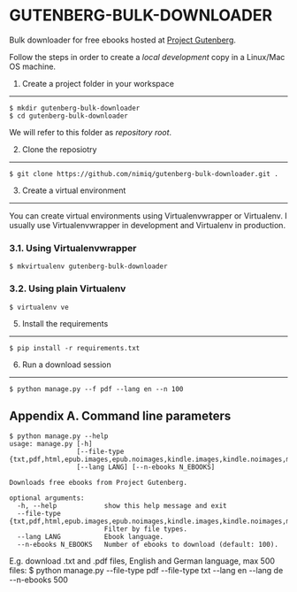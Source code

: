 GUTENBERG-BULK-DOWNLOADER
=========================

Bulk downloader for free ebooks hosted at [Project Gutenberg](http://www.gutenberg.org/).

Follow the steps in order to create a *local development* copy in a Linux/Mac OS machine.

1. Create a project folder in your workspace
--------------------------------------------
    $ mkdir gutenberg-bulk-downloader
    $ cd gutenberg-bulk-downloader
We will refer to this folder as *repository root*.

2. Clone the reposiotry
-----------------------
    $ git clone https://github.com/nimiq/gutenberg-bulk-downloader.git .

3. Create a virtual environment
-------------------------------
You can create virtual environments using Virtualenvwrapper or Virtualenv.
I usually use Virtualenvwrapper in development and Virtualenv in production.

### 3.1. Using Virtualenvwrapper
    $ mkvirtualenv gutenberg-bulk-downloader

### 3.2. Using plain Virtualenv
    $ virtualenv ve

5. Install the requirements
---------------------------
    $ pip install -r requirements.txt

6. Run a download session
-------------------------
    $ python manage.py --f pdf --lang en --n 100

Appendix A. Command line parameters
-----------------------------------
    $ python manage.py --help
    usage: manage.py [-h]
                     [--file-type {txt,pdf,html,epub.images,epub.noimages,kindle.images,kindle.noimages,mp3}]
                     [--lang LANG] [--n-ebooks N_EBOOKS]

    Downloads free ebooks from Project Gutenberg.

    optional arguments:
      -h, --help            show this help message and exit
      --file-type {txt,pdf,html,epub.images,epub.noimages,kindle.images,kindle.noimages,mp3}
                            Filter by file types.
      --lang LANG           Ebook language.
      --n-ebooks N_EBOOKS   Number of ebooks to download (default: 100).

E.g. download .txt and .pdf files, English and German language, max 500 files:
    $ python manage.py --file-type pdf --file-type txt --lang en --lang de --n-ebooks 500